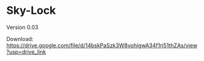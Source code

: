 # Sky-Lock

Version 0.03

Download: https://drive.google.com/file/d/14bskPaSzk3W8vohigwA34f1rj51thZAs/view?usp=drive_link
